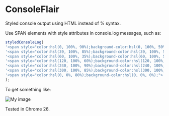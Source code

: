 ConsoleFlair
============

Styled console output using HTML instead of % syntax.

Use SPAN elements with style attributes in console.log messages, such as:
```javascript
styledConsoleLog(
'<span style="color:hsl(0, 100%, 90%);background-color:hsl(0, 100%, 50%);"> Red </span>' + 
'<span style="color:hsl(39, 100%, 85%);background-color:hsl(39, 100%, 50%);"> Orange </span>' + 
'<span style="color:hsl(60, 100%, 35%);background-color:hsl(60, 100%, 50%);"> Yellow </span>' + 
'<span style="color:hsl(120, 100%, 60%);background-color:hsl(120, 100%, 25%);"> Green </span>' + 
'<span style="color:hsl(240, 100%, 90%);background-color:hsl(240, 100%, 50%);"> Blue </span>' + 
'<span style="color:hsl(300, 100%, 85%);background-color:hsl(300, 100%, 25%);"> Purple </span>' + 
'<span style="color:hsl(0, 0%, 80%);background-color:hsl(0, 0%, 0%);"> Black </span>'
);
```
To get something like:

![My image](https://raw.github.com/hansifer/ConsoleFlair/master/doc/consoleFlairDemo.PNG)

Tested in Chrome 26.
